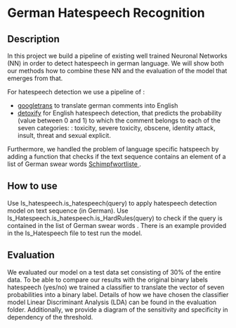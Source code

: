 # German Hatespeech Recognition

## Description
In this project we build a pipeline of existing well trained Neuronal Networks (NN) in order to detect hatespeech in german language. We will show both our methods how to combine these NN and the evaluation of the model that emerges from that.

For hatespeech detection we use a pipeline of :
* [googletrans](https://pypi.org/project/googletrans/) to translate german comments into English 
* [detoxify](https://github.com/unitaryai/detoxify) for English hatespeech detection, that predicts the probability (value between 0 and 1) to which the comment belongs to each of the seven categories: : toxicity, severe toxicity, obscene, identity attack, insult, threat and sexual explicit.

Furthermore, we handled the problem of language specific hatspeech by adding a function that checks if the text sequence contains an element of a list of German swear words [ Schimpfwortliste ](https://www.woltlab.com/community/thread/5044-schimpfwortliste-f%C3%BCr-die-option-zensur/).

## How to use

Use Is_hatespeech.is_hatespeech(query) to apply hatespeech detection model on text sequence (in German). Use Is_Hatespeech.is_hatespeech.is_HardRules(query) to check if the query is contained in the list of German swear words . There is an example provided in the Is_Hatespeech file to test run the model.

## Evaluation
We evaluated our model on a test data set consisting of 30% of the entire data. To be able to compare our results with the original binary labels hatespeech (yes/no) we trained a classifier to translate the vector of seven probabilities into a binary label. Details of how we have chosen the classifier model Linear Discriminant Analysis (LDA) can be found in the evaluation folder. Additionally, we provide a diagram of the sensitivity and specificity in dependency of the threshold.
